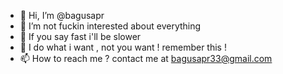 - 👋 Hi, I’m @bagusapr
- 👀 I’m not fuckin interested about everything
- 🌱 If you say fast i'll be slower
- 💞️ I do what i want , not you want ! remember this !
- 📫 How to reach me ? contact me at bagusapr33@gmail.com

<!---
bagusapr/bagusapr is a ✨ special ✨ repository because its `README.md` (this file) appears on your GitHub profile.
You can click the Preview link to take a look at your changes.
--->

